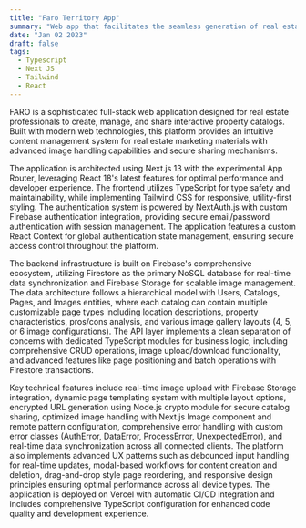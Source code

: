 ```yaml
---
title: "Faro Territory App"
summary: "Web app that facilitates the seamless generation of real estate catalogs"
date: "Jan 02 2023"
draft: false
tags:
  - Typescript
  - Next JS
  - Tailwind
  - React
---
```


FARO is a sophisticated full-stack web application designed for real estate professionals to create, manage, and share interactive property catalogs. Built with modern web technologies, this platform provides an intuitive content management system for real estate marketing materials with advanced image handling capabilities and secure sharing mechanisms.

The application is architected using Next.js 13 with the experimental App Router, leveraging React 18's latest features for optimal performance and developer experience. The frontend utilizes TypeScript for type safety and maintainability, while implementing Tailwind CSS for responsive, utility-first styling. The authentication system is powered by NextAuth.js with custom Firebase authentication integration, providing secure email/password authentication with session management. The application features a custom React Context for global authentication state management, ensuring secure access control throughout the platform.

The backend infrastructure is built on Firebase's comprehensive ecosystem, utilizing Firestore as the primary NoSQL database for real-time data synchronization and Firebase Storage for scalable image management. The data architecture follows a hierarchical model with Users, Catalogs, Pages, and Images entities, where each catalog can contain multiple customizable page types including location descriptions, property characteristics, pros/cons analysis, and various image gallery layouts (4, 5, or 6 image configurations). The API layer implements a clean separation of concerns with dedicated TypeScript modules for business logic, including comprehensive CRUD operations, image upload/download functionality, and advanced features like page positioning and batch operations with Firestore transactions.

Key technical features include real-time image upload with Firebase Storage integration, dynamic page templating system with multiple layout options, encrypted URL generation using Node.js crypto module for secure catalog sharing, optimized image handling with Next.js Image component and remote pattern configuration, comprehensive error handling with custom error classes (AuthError, DataError, ProcessError, UnexpectedError), and real-time data synchronization across all connected clients. The platform also implements advanced UX patterns such as debounced input handling for real-time updates, modal-based workflows for content creation and deletion, drag-and-drop style page reordering, and responsive design principles ensuring optimal performance across all device types. The application is deployed on Vercel with automatic CI/CD integration and includes comprehensive TypeScript configuration for enhanced code quality and development experience.
